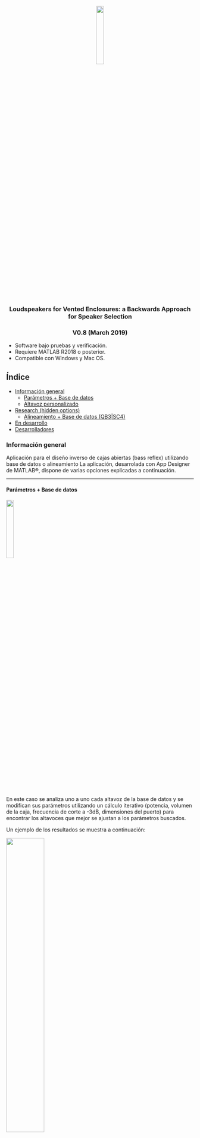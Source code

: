 <p align="center">
<img src="https://jmrplens.com/GitHub_LoVEBASS/logo-square.png" width="20%"></img>

<h3 align="center"><b> Loudspeakers for Vented Enclosures: a Backwards Approach for Speaker Selection </b></h3>
<h3 align="center"><b> V0.8 (March 2019) </b></h3>
</p>

- Software bajo pruebas y verificación.
- Requiere MATLAB R2018 o posterior. 
- Compatible con Windows y Mac OS.

## Índice
<!-- MarkdownTOC -->

- [Información general](#informaci%C3%B3n-general)
	- [Parámetros + Base de datos](#par%C3%A1metros--base-de-datos)
	- [Altavoz personalizado](#altavoz-personalizado)
- [Research \(hidden options\)](#research-hidden-options)
	- [Alineamiento + Base de datos \(QB3|SC4\)](#alineamiento--base-de-datos-qb3%7Csc4)
- [En desarrollo](#en-desarrollo)
- [Desarrolladores](#desarrolladores)

<!-- /MarkdownTOC -->


<a id="informaci%C3%B3n-general"></a>
### Información general
Aplicación para el diseño inverso de cajas abiertas (bass reflex) utilizando base de datos o alineamiento
La aplicación, desarrolada con App Designer de MATLAB®, dispone de varias opciones explicadas a continuación.

---
<a id="par%C3%A1metros--base-de-datos"></a>
#### Parámetros + Base de datos
<img src="https://jmrplens.com/GitHub_LoVEBASS/parametros.png" width="20%"></img>

En este caso se analiza uno a uno cada altavoz de la base de datos y se modifican sus parámetros utilizando un cálculo iterativo (potencia, volumen de la caja, frecuencia de corte a -3dB, dimensiones del puerto) para encontrar los altavoces que mejor se ajustan a los parámetros buscados.

Un ejemplo de los resultados se muestra a continuación:

<img src="https://jmrplens.com/GitHub_LoVEBASS/resulparametros.png" width="45%"></img>

Como se puede observar se ofrecen 4 altavoces que ofrecen las respuestas más aproximadas a lo buscado pero fijando alguno de los parametros (máximo SPL, mínimo f3, minimo volumen de la caja, mínimo tamaño del puerto). Además se puede afinar aun más el resultados modificando la frecuencia de la caja, el volumen de la caja y el SPL máximo y observando gráficamente el resultado.

Es posible seleccionar múltiples altavoces de la tabla para representarlos conjuntamente y compararlos:

<img src="https://jmrplens.com/GitHub_LoVEBASS/plotconjunto.png" width="45%"></img>

En la opción `File->Export result list` se puede exportar la tabla completa de resultados en formato texto, Excel o M-file.

<a id="altavoz-personalizado"></a>
#### Altavoz personalizado
<img src="https://jmrplens.com/GitHub_LoVEBASS/custom.png" width="20%"></img>

En este caso se calculan los parámetros de un altavoz hipotético o que se prevee fabricar con los parámetros iniciales (imagen superior). Si en algún caso se excede de las posibilidades físicas de un altavoz se mostrará una o varias advertencias indicando los problemas del diseño elegido.
Las representaciones y los datos mostrados se calculan cada vez que se modifica algún parámetro.

<img src="https://jmrplens.com/GitHub_LoVEBASS/resulcustom.png" width="45%"></img>

---
<a id="research-hidden-options"></a>
### Research (hidden options)
La aplicación contiene y contendrá funciones extra que no estarán activadas por defecto, para ello hay que acceder el código y modificar la variable `research` al inicio de la función `startupFcn`:

```Matlab
function startupFcn(app)
            %%%%%%%%%%%%%%%%%%%%%%%%%%%%%%%%%%%%%%%%%%%%%%%%%%%
            % Extra functions (research purpose): change to 'true'
            app.research = false;
            %%%%%%%%%%%%%%%%%%%%%%%%%%%%%%%%%%%%%%%%%%%%%%%%%%%
```


A continuación se describen la opciones que se habilitan al activar el modo _research_

<a id="alineamiento--base-de-datos-qb3%7Csc4"></a>
#### Alineamiento + Base de datos (QB3|SC4)
<img src="https://jmrplens.com/GitHub_LoVEBASS/alineamiento.png" width="40%"></img>

A través de unos parámetros buscados para el conjunto final de caja+altavoz se calculan los parametros de todos los altavoces contenidos en la base de datos (es editable y ampliable fácilmente) y se muestran todos los modelos válidos que pueden ofrecer esos parámetros buscados al inicio. Todos los modelos se pueden analizar, tanto todos los parámetros electroacústicos como sus curvas de SPL y desplazamiento del cono.
Se incluye el cálculo de las dimensiones del puerto y la potencia a aplicar al altavoz entre otros parámetros, un resultado típico sería el siguiente:

<img src="https://jmrplens.com/GitHub_LoVEBASS/resulalineamiento.png" width="45%"></img>   <img src="https://jmrplens.com/GitHub_LoVEBASS/resulalineamiento2.png" width="45%"></img>

Es posible seleccionar múltiples altavoces de la tabla para representarlos conjuntamente y compararlos:

<img src="https://jmrplens.com/GitHub_LoVEBASS/plotconjunto.png" width="45%"></img>

En la opción `File->Export result list` se puede exportar la tabla completa de resultados en formato texto, Excel o M-file.

---
<a id="en-desarrollo"></a>
### En desarrollo
Algunas funciones que aparecen en el menú principal aun no están disponibles:
* Español
* Guardar y cargar la sesión
* Ventanas de ayuda para cada uno de los métodos de diseño

Tambien está previsto actualizar y ampliar la base de datos.

---
<a id="desarrolladores"></a>
### Desarrolladores
* Jose Manuel Requena Plens (info@jmrplens.com ; https://jmrplens.com)
* Francisco Sales Castells Ramón (fcastells@eln.upv.es ; http://www.upv.es/ficha-personal/fracasra)
